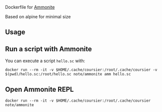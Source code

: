 Dockerfile for [Ammonite](https://github.com/lihaoyi/Ammonite)

Based on alpine for minimal size

## Usage

## Run a script with Ammonite

You can execute a script `hello.sc` with:

```
docker run --rm -it -v $HOME/.cache/coursier:/root/.cache/coursier -v $(pwd)/hello.sc:/root/hello.sc note/ammonite amm hello.sc
```

## Open Ammonite REPL

```
docker run --rm -it -v $HOME/.cache/coursier:/root/.cache/coursier note/ammonite
```
